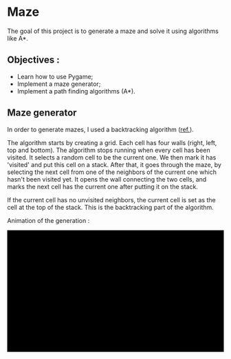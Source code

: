 # Maze

The goal of this project is to generate a maze and solve it using algorithms like A*.

## Objectives :
- Learn how to use Pygame;
- Implement a maze generator;
- Implement a path finding algorithms (A*).

## Maze generator 

In order to generate mazes, I used a backtracking algorithm ([ref.](https://en.wikipedia.org/wiki/Maze_generation_algorithm)).

The algorithm starts by creating a grid. 
Each cell has four walls (right, left, top and bottom).
The algorithm stops running when every cell has been visited.
It selects a random cell to be the current one. We then mark it has 'visited' and put this cell on a stack.
After that, it goes through the maze, by selecting the next cell from one of the neighbors of the current one which hasn't been visited yet.
It opens the wall connecting the two cells, and marks the next cell has the current one after putting it on the stack.

If the current cell has no unvisited neighbors, the current cell is set as the cell at the top of the stack.
This is the backtracking part of the algorithm.


Animation of the generation :

![maze_generation](./maze_generation.gif)
